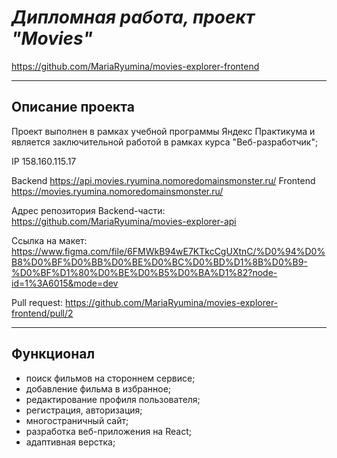 # *Дипломная работа, проект "Movies"*
https://github.com/MariaRyumina/movies-explorer-frontend
___

## Описание проекта
Проект выполнен в рамках учебной программы Яндекс Практикума и является заключительной работой в рамках курса "Веб-разработчик";


IP 158.160.115.17

Backend https://api.movies.ryumina.nomoredomainsmonster.ru/
Frontend https://movies.ryumina.nomoredomainsmonster.ru/

Адрес репозитория Backend-части: https://github.com/MariaRyumina/movies-explorer-api

Ссылка на макет: https://www.figma.com/file/6FMWkB94wE7KTkcCgUXtnC/%D0%94%D0%B8%D0%BF%D0%BB%D0%BE%D0%BC%D0%BD%D1%8B%D0%B9-%D0%BF%D1%80%D0%BE%D0%B5%D0%BA%D1%82?node-id=1%3A6015&mode=dev

Pull request: https://github.com/MariaRyumina/movies-explorer-frontend/pull/2

___

## Функционал
* поиск фильмов на стороннем сервисе;
* добавление фильма в избранное; 
* редактирование профиля пользователя; 
* регистрация, авторизация; 
* многостраничный сайт; 
* разработка веб-приложения на React;
* адаптивная верстка;
